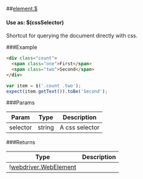 ##[element.$](https://github.com/angular/protractor/blob/master/lib/protractor.js#L620)
#### Use as: $(cssSelector)
Shortcut for querying the document directly with css.


###Example

```html
<div class="count">
  <span class="one">First</span>
  <span class="two">Second</span>
</div>
```

```javascript
var item = $('.count .two');
expect(item.getText()).toBe('Second');
```



###Params

Param | Type | Description
--- | --- | ---
selector | string | A css selector




###Returns

Type | Description
--- | ---
&#33;[webdriver.WebElement](#webdriverwebelement) | 

